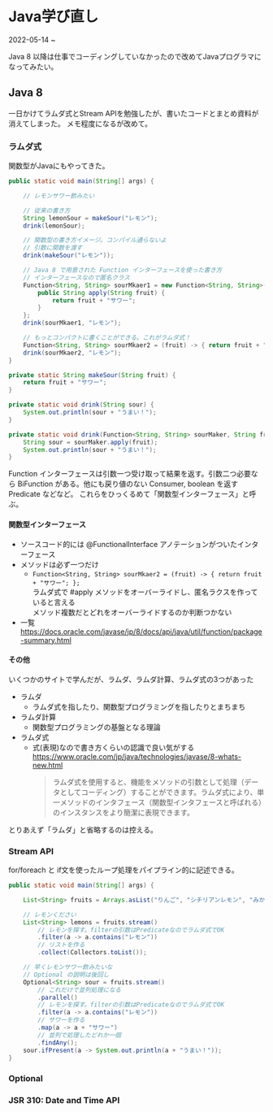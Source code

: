 # Java学び直し

2022-05-14 ~

Java 8 以降は仕事でコーディングしていなかったので改めてJavaプログラマになってみたい。

## Java 8

一日かけてラムダ式とStream APIを勉強したが、書いたコードとまとめ資料が消えてしまった。
メモ程度になるが改めて。

### ラムダ式
関数型がJavaにもやってきた。

```java
public static void main(String[] args) {

	// レモンサワー飲みたい

	// 従来の書き方
	String lemonSour = makeSour("レモン");
	drink(lemonSour);

	// 関数型の書き方イメージ。コンパイル通らないよ
	// 引数に関数を渡す
	drink(makeSour("レモン"));

	// Java 8 で用意された Function インターフェースを使った書き方　
	// インターフェースなので匿名クラス
	Function<String, String> sourMkaer1 = new Function<String, String>() {
		public String apply(String fruit) {
			return fruit + "サワー";
		}
	};
	drink(sourMkaer1, "レモン");

	// もっとコンパクトに書くことができる。これがラムダ式！
	Function<String, String> sourMkaer2 = (fruit) -> { return fruit + "サワー"; };
	drink(sourMkaer2, "レモン");
}

private static String makeSour(String fruit) {
	return fruit + "サワー";
}

private static void drink(String sour) {
	System.out.println(sour + "うまい！");
}

private static void drink(Function<String, String> sourMaker, String fruit) {
    String sour = sourMaker.apply(fruit);
	System.out.println(sour + "うまい！");
}
```

Function インターフェースは引数一つ受け取って結果を返す。引数二つ必要なら BiFunction がある。他にも戻り値のない Consumer, boolean を返す Predicate などなど。
これらをひっくるめて「関数型インターフェース」と呼ぶ。

#### 関数型インターフェース

- ソースコード的には @FunctionalInterface アノテーションがついたインターフェース
- メソッドは必ず一つだけ
	- `Function<String, String> sourMkaer2 = (fruit) -> { return fruit + "サワー"; };`  
      ラムダ式で #apply メソッドをオーバーライドし、匿名ラクスを作っていると言える  
      メソッド複数だとどれをオーバーライドするのか判断つかない
- 一覧  
  https://docs.oracle.com/javase/jp/8/docs/api/java/util/function/package-summary.html


#### その他

いくつかのサイトで学んだが、ラムダ、ラムダ計算、ラムダ式の3つがあった
- ラムダ
	- ラムダ式を指したり、関数型プログラミングを指したりとまちまち
- ラムダ計算
	- 関数型プログラミングの基盤となる理論
- ラムダ式
	- 式(表現)なので書き方くらいの認識で良い気がする
	  https://www.oracle.com/jp/java/technologies/javase/8-whats-new.html
	  > ラムダ式を使用すると、機能をメソッドの引数として処理（データとしてコーディング）することができます。ラムダ式により、単一メソッドのインタフェース（関数型インタフェースと呼ばれる）のインスタンスをより簡潔に表現できます。

とりあえず「ラムダ」と省略するのは控える。

### Stream API

for/foreach と if文を使ったループ処理をパイプライン的に記述できる。

```java
public static void main(String[] args) {

	List<String> fruits = Arrays.asList("りんご", "シチリアンレモン", "みかん", "グリーンレモン");

	// レモンください
	List<String> lemons = fruits.stream()
		// レモンを探す。filterの引数はPredicateなのでラムダ式でOK
		.filter(a -> a.contains("レモン"))
		// リストを作る
		.collect(Collectors.toList());

	// 早くレモンサワー飲みたいな
	// Optional の説明は後回し
	Optional<String> sour = fruits.stream()
		// これだけで並列処理になる
		.parallel()
		// レモンを探す。filterの引数はPredicateなのでラムダ式でOK
		.filter(a -> a.contains("レモン"))
		// サワーを作る
		.map(a -> a + "サワー")
		// 並列で処理したどれか一個
		.findAny();
	sour.ifPresent(a -> System.out.println(a + "うまい！"));
}
```

### Optional

### JSR 310: Date and Time API
